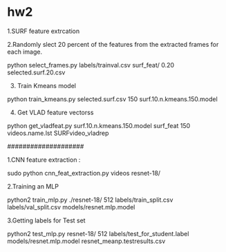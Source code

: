 # hw2


1.SURF feature extrcation 

2.Randomly slect 20 percent of the features from the extracted frames for each image.

python select_frames.py labels/trainval.csv surf_feat/ 0.20 selected.surf.20.csv

3. Train Kmeans model

python train_kmeans.py selected.surf.csv 150 surf.10.n.kmeans.150.model

4. Get VLAD feature vectorss

python get_vladfeat.py surf.10.n.kmeans.150.model surf_feat 150 videos.name.lst SURFvideo_vladrep


####################

1.CNN feature extraction : 

sudo python cnn_feat_extraction.py videos resnet-18/

2.Training an MLP 

python2 train_mlp.py ./resnet-18/ 512 labels/train_split.csv labels/val_split.csv models/resnet.mlp.model

3.Getting labels for Test set

python2  test_mlp.py resnet-18/ 512 labels/test_for_student.label models/resnet.mlp.model resnet_meanp.testresults.csv
